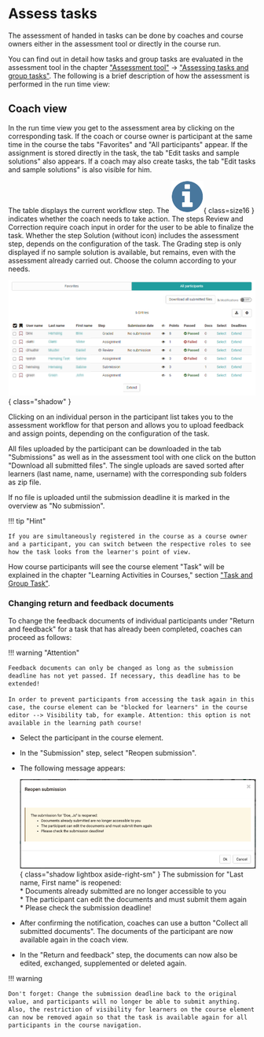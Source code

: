 # Assess tasks

The assessment of handed in tasks can be done by coaches and course owners either in the assessment tool or directly in the course run.

You can find out in detail how tasks and group tasks are evaluated in the assessment tool in the chapter ["Assessment tool"](../learningresources/Assessment_tool_overview.md) → ["Assessing tasks and group tasks"](../learningresources/Assessing_tasks_and_group_tasks.md). The following is a brief description of how the assessment is performed in the run time view:

## Coach view

In the run time view you get to the assessment area by clicking on the corresponding task. If the coach or course owner is participant at the same time in the course the tabs "Favorites" and "All participants" appear. If the assignment is stored directly in the task, the tab "Edit tasks and sample solutions" also appears. If a coach may also create tasks, the tab "Edit tasks and sample solutions" is also visible for him.

The table displays the current workflow step. The ![Action needed](assets/action_needed.png){ class=size16 } indicates whether the coach needs to take action. The steps Review and Correction require coach input in order for the user to be able to finalize the task. Whether the step Solution (without icon) includes the assessment step, depends on the configuration of the task. The Grading step is only displayed if no sample solution is available, but remains, even with the assessment already carried out. Choose the column according to your needs.

![All participants](assets/task_correction.png){ class="shadow" }

Clicking on an individual person in the participant list takes you to the assessment workflow for that person and allows you to upload feedback and assign points, depending on the configuration of the task.

All files uploaded by the participant can be downloaded in the tab "Submissions" as well as in the assessment tool with one click on the button "Download all submitted files". The single uploads are saved sorted after learners (last name, name, username) with the corresponding sub folders as zip file.

If no file is uploaded until the submission deadline it is marked in the overview as "No submission".

!!! tip "Hint"

    If you are simultaneously registered in the course as a course owner and a participant, you can switch between the respective roles to see how the task looks from the learner's point of view.

How course participants will see the course element "Task" will be explained in the chapter "Learning Activities in Courses," section ["Task and Group Task"](../learningresources/Course_Elements.md).

### Changing return and feedback documents

To change the feedback documents of individual participants under "Return and feedback" for a task that has already been completed, coaches can proceed as follows:

!!! warning "Attention"

    Feedback documents can only be changed as long as the submission deadline has not yet passed. If necessary, this deadline has to be extended!

    In order to prevent participants from accessing the task again in this case, the course element can be "blocked for learners" in the course editor --> Visibility tab, for example. Attention: this option is not available in the learning path course!

- Select the participant in the course element.
- In the "Submission" step, select "Reopen submission".
- The following message appears:

    ![Reopen submission](assets/Task_reopen_submission.png){ class="shadow lightbox aside-right-sm" }
    The submission for "Last name, First name" is reopened:<br>
        * Documents already submitted are no longer accessible to you<br>
        * The participant can edit the documents and must submit them again<br>
        * Please check the submission deadline!

- After confirming the notification, coaches can use a button "Collect all submitted documents". The documents of the participant are now available again in the coach view.
- In the "Return and feedback" step, the documents can now also be edited, exchanged, supplemented or deleted again.

!!! warning

    Don't forget: Change the submission deadline back to the original value, and participants will no longer be able to submit anything. Also, the restriction of visibility for learners on the course element can now be removed again so that the task is available again for all participants in the course navigation.
